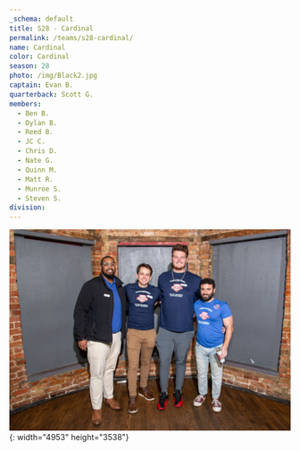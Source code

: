 ```yaml
---
_schema: default
title: S28 - Cardinal
permalink: /teams/s28-cardinal/
name: Cardinal
color: Cardinal
season: 28
photo: /img/Black2.jpg
captain: Evan B.
quarterback: Scott G.
members:
  - Ben B.
  - Dylan B.
  - Reed B.
  - JC C.
  - Chris D.
  - Nate G.
  - Quinn M.
  - Matt R.
  - Munroe S.
  - Steven S.
division:
---
```

![](/img/da2-7066.jpg){: width="4953" height="3538"}